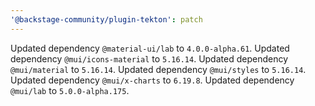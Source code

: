 ```yaml
---
'@backstage-community/plugin-tekton': patch
---
```


Updated dependency `@material-ui/lab` to `4.0.0-alpha.61`.
Updated dependency `@mui/icons-material` to `5.16.14`.
Updated dependency `@mui/material` to `5.16.14`.
Updated dependency `@mui/styles` to `5.16.14`.
Updated dependency `@mui/x-charts` to `6.19.8`.
Updated dependency `@mui/lab` to `5.0.0-alpha.175`.
